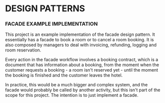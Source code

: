 # DESIGN PATTERNS

### FACADE EXAMPLE IMPLEMENTATION

This project is an example implementation of the facade design pattern. It essentially has a facade to book a room
or to cancel a room booking. It is also composed by managers to deal with invoicing, refunding, logging and room reservation.

Every action in the facade workflow involves a booking contract, which is a document that has information about
a booking, from the moment when the customer requests a booking - a room isn't reserved yet - until the moment
the booking is finished and the customer leaves the hotel.

In practice, this would be a much bigger and complex system, and the facade would probably be called by another
activity, but this isn't part of the scope for this project. The intention is to just implement a facade.
